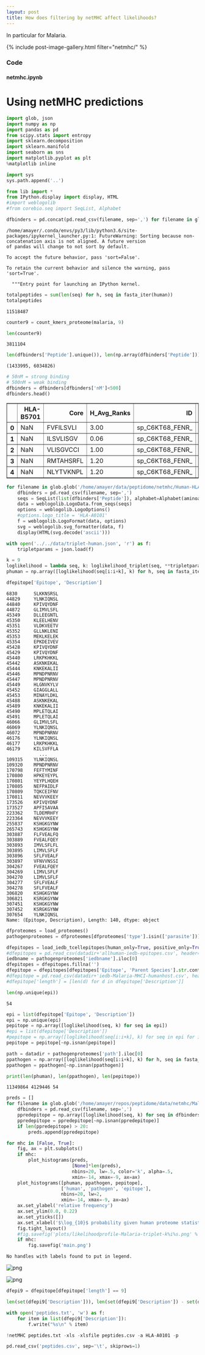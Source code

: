 ```yaml
---
layout: post
title: How does filtering by netMHC affect likelihoods?
---
```


In particular for Malaria.

{% include post-image-gallery.html filter="netmhc/" %}

### Code 
#### netmhc.ipynb


# Using netMHC predictions


```python
import glob, json
import numpy as np
import pandas as pd
from scipy.stats import entropy
import sklearn.decomposition
import sklearn.manifold
import seaborn as sns
import matplotlib.pyplot as plt
%matplotlib inline

import sys
sys.path.append('..')

from lib import *
from IPython.display import display, HTML
#import weblogolib
#from corebio.seq import SeqList, Alphabet
```


```python
dfbinders = pd.concat(pd.read_csv(filename, sep=',') for filename in glob.glob('/home/amayer/data/peptidome/netmhc/Malaria-HLA-*.csv'))
```

    /home/amayer/.conda/envs/py3/lib/python3.6/site-packages/ipykernel_launcher.py:1: FutureWarning: Sorting because non-concatenation axis is not aligned. A future version
    of pandas will change to not sort by default.
    
    To accept the future behavior, pass 'sort=False'.
    
    To retain the current behavior and silence the warning, pass 'sort=True'.
    
      """Entry point for launching an IPython kernel.



```python
totalpeptides = sum(len(seq) for h, seq in fasta_iter(human))
totalpeptides
```




    11518487




```python
counter9 = count_kmers_proteome(malaria, 9)
```


```python
len(counter9)
```




    3811104




```python
len(dfbinders['Peptide'].unique()), len(np.array(dfbinders['Peptide']))
```




    (1433995, 6034826)




```python
# 50nM = strong binding
# 500nM = weak binding
dfbinders = dfbinders[dfbinders['nM']<500]
dfbinders.head()
```




<div>
<style scoped>
    .dataframe tbody tr th:only-of-type {
        vertical-align: middle;
    }

    .dataframe tbody tr th {
        vertical-align: top;
    }

    .dataframe thead th {
        text-align: right;
    }
</style>
<table border="1" class="dataframe">
  <thead>
    <tr style="text-align: right;">
      <th></th>
      <th>HLA-B5701</th>
      <th>Core</th>
      <th>H_Avg_Ranks</th>
      <th>ID</th>
      <th>N_binders</th>
      <th>Peptide</th>
      <th>Pos</th>
      <th>Rank</th>
      <th>Unnamed: 0</th>
      <th>nM</th>
    </tr>
  </thead>
  <tbody>
    <tr>
      <th>0</th>
      <td>NaN</td>
      <td>FVFILSVLI</td>
      <td>3.00</td>
      <td>sp_C6KT68_FENR_</td>
      <td>0.0</td>
      <td>FVFILSVLI</td>
      <td>4.0</td>
      <td>3.00</td>
      <td>4.0</td>
      <td>260.5</td>
    </tr>
    <tr>
      <th>1</th>
      <td>NaN</td>
      <td>ILSVLISGV</td>
      <td>0.06</td>
      <td>sp_C6KT68_FENR_</td>
      <td>1.0</td>
      <td>ILSVLISGV</td>
      <td>7.0</td>
      <td>0.06</td>
      <td>7.0</td>
      <td>4.3</td>
    </tr>
    <tr>
      <th>2</th>
      <td>NaN</td>
      <td>VLISGVCCI</td>
      <td>1.00</td>
      <td>sp_C6KT68_FENR_</td>
      <td>1.0</td>
      <td>VLISGVCCI</td>
      <td>10.0</td>
      <td>1.00</td>
      <td>10.0</td>
      <td>38.2</td>
    </tr>
    <tr>
      <th>3</th>
      <td>NaN</td>
      <td>RMTAHSRFL</td>
      <td>1.20</td>
      <td>sp_C6KT68_FENR_</td>
      <td>1.0</td>
      <td>RMTAHSRFL</td>
      <td>29.0</td>
      <td>1.20</td>
      <td>29.0</td>
      <td>51.3</td>
    </tr>
    <tr>
      <th>4</th>
      <td>NaN</td>
      <td>NLYTVKNPL</td>
      <td>1.20</td>
      <td>sp_C6KT68_FENR_</td>
      <td>1.0</td>
      <td>NLYTVKNPL</td>
      <td>62.0</td>
      <td>1.20</td>
      <td>62.0</td>
      <td>52.9</td>
    </tr>
  </tbody>
</table>
</div>




```python
for filename in glob.glob('/home/amayer/data/peptidome/netmhc/Human-HLA-*.csv'):
    dfbinders = pd.read_csv(filename, sep=',')
    seqs = SeqList(list(dfbinders['Peptide']), alphabet=Alphabet(aminoacids))
    data = weblogolib.LogoData.from_seqs(seqs)
    options = weblogolib.LogoOptions()
    #options.logo_title = 'HLA-A0101'
    f = weblogolib.LogoFormat(data, options)
    svg = weblogolib.svg_formatter(data, f)
    display(HTML(svg.decode('ascii')))
```


```python
with open('../../data/triplet-human.json', 'r') as f:
    tripletparams = json.load(f)
```


```python
k = 9
loglikelihood = lambda seq, k: loglikelihood_triplet(seq, **tripletparams, k=k)
phuman = np.array([loglikelihood(seq[i:i+k], k) for h, seq in fasta_iter(human) for i in range(len(seq)-k+1) ])
```


```python
dfepitope['Epitope', 'Description']
```




    6830      SLKKNSRSL
    44829     YLNKIQNSL
    44840     KPIVQYDNF
    44872     GLIMVLSFL
    45349     DLLEEGNTL
    45350     KLEELHENV
    45351     VLDKVEETV
    45352     GLLNKLENI
    45353     MEKLKELEK
    45354     EPKDEIVEV
    45428     KPIVQYDNF
    45429     KPIVQYDNF
    45440     LRKPKHKKL
    45442     ASKNKEKAL
    45444     KNKEKALII
    45446     MPNDPNRNV
    45447     MPNDPNRNV
    45449     HLGNVKYLV
    45452     GIAGGLALL
    45453     MINAYLDKL
    45488     ASKNKEKAL
    45489     KNKEKALII
    45490     MPLETQLAI
    45491     MPLETQLAI
    46066     GLIMVLSFL
    46069     YLNKIQNSL
    46072     MPNDPNRNV
    46176     YLNKIQNSL
    46177     LRKPKHKKL
    46179     KILSVFFLA
                ...    
    109315    YLNKIQNSL
    109320    MPNDPNRNV
    170798    FEFTYMINF
    170800    HPKEYEYPL
    170801    YEYPLHQEH
    170805    NEFPAIDLF
    170809    TQKCEIFNV
    170811    NEVVVKEEY
    173526    KPIVQYDNF
    173527    APFISAVAA
    223362    TLDEMRHFY
    223364    NEVVVKEEY
    255837    KSHGKGYNW
    265743    KSHGKGYNW
    303887    FLFVEALFQ
    303889    FVEALFQEY
    303893    IMVLSFLFL
    303895    LIMVLSFLF
    303896    SFLFVEALF
    303897    VFNVVNSSI
    304267    FVEALFQEY
    304269    LIMVLSFLF
    304270    LIMVLSFLF
    304277    SFLFVEALF
    304278    SFLFVEALF
    306820    KSHGKGYNW
    306821    KSRGKGYNW
    307451    KSHGKGYNW
    307452    KSRGKGYNW
    307654    YLNKIQNSL
    Name: (Epitope, Description), Length: 140, dtype: object




```python
dfproteomes = load_proteomes()
pathogenproteomes = dfproteomes[dfproteomes['type'].isin(['parasite'])]

dfepitopes = load_iedb_tcellepitopes(human_only=True, positive_only=True, peptide_length=9)
#dfepitopes = pd.read_csv(datadir+'allhuman-iedb-epitopes.csv', header=1, usecols=(2, 9, 14))
iedbname = pathogenproteomes['iedbname'].iloc[0]
dfepitopes = dfepitopes.fillna('')
dfepitope = dfepitopes[dfepitopes['Epitope', 'Parent Species'].str.contains(iedbname)]
#dfepitope = pd.read_csv(datadir+'iedb-Malaria-MHCI-humanhost.csv', header=1, usecols=(2, 9, 14))
#dfepitope['length'] = [len(d) for d in dfepitope['Description']]
```


```python
len(np.unique(epi))
```




    54




```python
epi = list(dfepitope['Epitope', 'Description'])
epi = np.unique(epi)
pepitope = np.array([loglikelihood(seq, k) for seq in epi])
#epi = list(dfepitope['Description'])
#pepitope = np.array([loglikelihood(seq[i:i+k], k) for seq in epi for i in range(len(seq)-k+1)])
pepitope = pepitope[~np.isnan(pepitope)]

path = datadir + pathogenproteomes['path'].iloc[0]
ppathogen = np.array([loglikelihood(seq[i:i+k], k) for h, seq in fasta_iter(path) for i in range(len(seq)-k+1) ])
ppathogen = ppathogen[~np.isnan(ppathogen)]

print(len(phuman), len(ppathogen), len(pepitope))
```

    11349864 4129446 54



```python
preds = []
for filename in glob.glob('/home/amayer/repos/peptidome/data/netmhc/Malaria-HLA-*.csv'):
    dfbinders = pd.read_csv(filename, sep=',')
    ppredepitope = np.array([loglikelihood(seq, k) for seq in dfbinders['Peptide'].unique()])
    ppredepitope = ppredepitope[~np.isnan(ppredepitope)]
    if len(ppredepitope) > 20:
        preds.append(ppredepitope)
```


```python
for mhc in [False, True]:
    fig, ax = plt.subplots()
    if mhc:
        plot_histograms(preds,
                        [None]*len(preds),
                        nbins=20, lw=.5, color='k', alpha=.5,
                        xmin=-14, xmax=-9, ax=ax)
    plot_histograms([phuman, ppathogen, pepitope],
                    ['human', 'pathogen', 'epitope'],
                    nbins=20, lw=2,
                    xmin=-14, xmax=-9, ax=ax)
    ax.set_ylabel('relative frequency')
    ax.set_ylim(0.0, 0.22)
    ax.set_yticks([])
    ax.set_xlabel('$\log_{10}$ probability given human proteome statistics')
    fig.tight_layout()
    #fig.savefig('plots/likelihoodprofile-Malaria-triplet-k%i%s.png' % (k, '-mhc' if mhc else ''), dpi=300)
    if mhc:
        fig.savefig('main.png')
```

    No handles with labels found to put in legend.



![png](notebook_files/netmhc_16_1.png)



![png](notebook_files/netmhc_16_2.png)



```python
dfepi9 = dfepitope[dfepitope['length'] == 9]
```


```python
len(set(dfepi9['Description'])), len(set(dfepi9['Description']) - set(dfbinders['Peptide'].unique()))
```


```python
with open('peptides.txt', 'w') as f:
    for item in list(dfepi9['Description']):
        f.write("%s\n" % item)
```


```python
!netMHC peptides.txt -xls -xlsfile peptides.csv -a HLA-A0101 -p
```


```python
pd.read_csv('peptides.csv', sep='\t', skiprows=1)
```


```python

```

